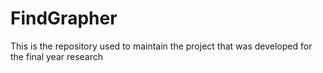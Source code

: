 # FindGrapher
This is the repository used to maintain the project that was developed for the final year research
